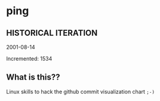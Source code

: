 # ping

## HISTORICAL ITERATION
2001-08-14

Incremented: 1534

## What is this?? 
Linux skills to hack the github commit visualization chart `;-)`
